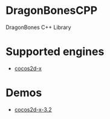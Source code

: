 DragonBonesCPP
==============

DragonBones C++ Library

# Supported engines

* [cocos2d-x][1]

# Demos

* [cocos2d-x-3.2][2]

[1]: http://cocos2d-x.org
[2]: demos/cocos2d-x-3.2/
